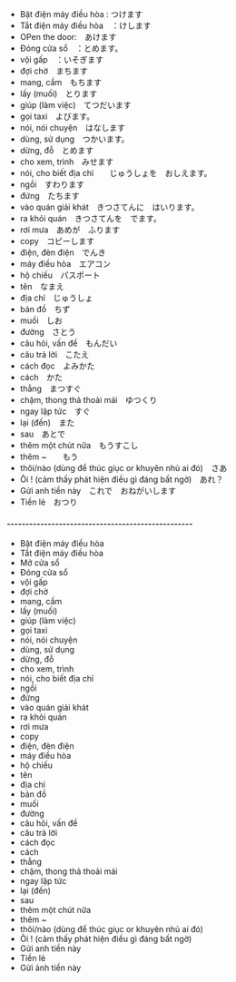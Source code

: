 - Bật điện máy điều hòa : つけます
- Tắt điện máy điều hòa　：けします
- OPen the door:　あけます　 
- Đóng cửa sổ　：とめます。
- vội gấp　：いそぎます
- đợi chờ　まちます
- mang, cầm　もちます
- lấy (muối)　とります
- giúp (làm việc)　てつだいます
- gọi taxi　よびます。
- nói, nói chuyện　はなします
- dùng, sử dụng　つかいます。
- dừng, đỗ　とめます
- cho xem, trình　みせます
- nói, cho biết địa chỉ　　じゅうしょを　おしえます。
- ngồi　すわります
- đứng　たちます
- vào quán giải khát　きつさてんに　はいります。
- ra khỏi quán　きつさてんを　でます。
- rơi mưa　あめが　ふります
- copy　コピーします
- điện, đèn điện　でんき
- máy điều hòa　エアコン
- hộ chiếu　パスポート
- tên　なまえ
- địa chỉ　じゅうしょ
- bản đồ　ちず
- muối　しお
- đường　さとう
- câu hỏi, vấn đề　もんだい
- câu trả lời　こたえ
- cách đọc　よみかた
- cách　かた
- thẳng　まつすぐ
- chậm, thong thả thoải mái　ゆつくり
- ngay lập tức　すぐ
- lại (đến)　また
- sau　あとで
- thêm một chút nữa　もうすこし
- thêm ~　　もう
- thôi/nào (dùng để thúc giục or khuyên nhủ ai đó)　さあ
- Ôi ! (cảm thấy phát hiện điều gì đáng bất ngờ)　あれ？
- Gửi anh tiền này　これで　おねがいします
- Tiền lẻ　おつり
 


#### --------------------------------------------------

- Bật điện máy điều hòa
- Tắt điện máy điều hòa
- Mở cửa sổ
- Đóng cửa sổ
- vội gấp
- đợi chờ
- mang, cầm
- lấy (muối)
- giúp (làm việc)
- gọi taxi
- nói, nói chuyện
- dùng, sử dụng
- dừng, đỗ
- cho xem, trình
- nói, cho biết địa chỉ
- ngồi
- đứng
- vào quán giải khát
- ra khỏi quán
- rơi mưa
- copy
- điện, đèn điện
- máy điều hòa
- hộ chiếu
- tên
- địa chỉ
- bản đồ
- muối
- đường
- câu hỏi, vấn đề
- câu trả lời
- cách đọc
- cách
- thẳng
- chậm, thong thả thoải mái
- ngay lập tức
- lại (đến)
- sau
- thêm một chút nữa
- thêm ~
- thôi/nào (dùng để thúc giục or khuyên nhủ ai đó)
- Ôi ! (cảm thấy phát hiện điều gì đáng bất ngờ)
- Gửi anh tiền này
- Tiền lẻ
- Gửi ảnh tiền này 
